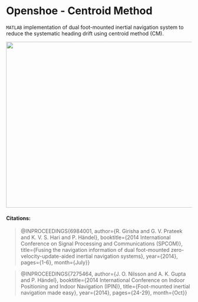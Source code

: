 # Openshoe - Centroid Method
```MATLAB``` implementation of dual foot-mounted inertial navigation system to reduce the systematic heading drift using centroid method (CM).

<p align="center"><img src="https://github.com/prateekgv/openshoe-sphere_limit/blob/master/animation/cm_slm_uc_smaller_size.gif" width="600" height="450" /></p>

#### Citations:

> @INPROCEEDINGS{6984001,
> author={R. Girisha and G. V. Prateek and K. V. S. Hari and P. Händel},
> booktitle={2014 International Conference on Signal Processing and Communications (SPCOM)},
> title={Fusing the navigation information of dual foot-mounted zero-velocity-update-aided inertial navigation systems},
> year={2014},
> pages={1-6},
> month={July}}

> @INPROCEEDINGS{7275464,
> author={J. O. Nilsson and A. K. Gupta and P. Händel},
> booktitle={2014 International Conference on Indoor Positioning and Indoor Navigation (IPIN)},
> title={Foot-mounted inertial navigation made easy},
> year={2014},
> pages={24-29},
> month={Oct}}
